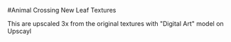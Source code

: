 #Animal Crossing New Leaf Textures

This are upscaled 3x from the original textures with "Digital Art" model on Upscayl
